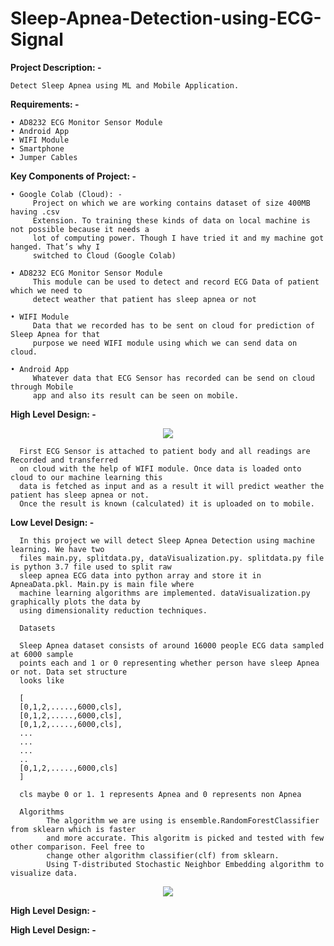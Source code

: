 # Sleep-Apnea-Detection-using-ECG-Signal


**Project Description: -**
      
    Detect Sleep Apnea using ML and Mobile Application.


**Requirements: -**

    • AD8232 ECG Monitor Sensor Module
    • Android App
    • WIFI Module
    • Smartphone
    • Jumper Cables


**Key Components of Project: -**

    • Google Colab (Cloud): -
         Project on which we are working contains dataset of size 400MB having .csv
         Extension. To training these kinds of data on local machine is not possible because it needs a
         lot of computing power. Though I have tried it and my machine got hanged. That’s why I
         switched to Cloud (Google Colab)
         
    • AD8232 ECG Monitor Sensor Module
         This module can be used to detect and record ECG Data of patient which we need to
         detect weather that patient has sleep apnea or not
         
    • WIFI Module
         Data that we recorded has to be sent on cloud for prediction of Sleep Apnea for that
         purpose we need WIFI module using which we can send data on cloud.
         
    • Android App
         Whatever data that ECG Sensor has recorded can be send on cloud through Mobile
         app and also its result can be seen on mobile.



**High Level Design: -**

<p align="center">
 <img  src="https://github.com/sanket9006/Sleep-Apnea-Detection-using-ECG-Signal/blob/master/Flow.png">
</p>



      First ECG Sensor is attached to patient body and all readings are Recorded and transferred
      on cloud with the help of WIFI module. Once data is loaded onto cloud to our machine learning this
      data is fetched as input and as a result it will predict weather the patient has sleep apnea or not.
      Once the result is known (calculated) it is uploaded on to mobile.
      
 
**Low Level Design: -**

      In this project we will detect Sleep Apnea Detection using machine learning. We have two
      files main.py, splitdata.py, dataVisualization.py. splitdata.py file is python 3.7 file used to split raw
      sleep apnea ECG data into python array and store it in ApneaData.pkl. Main.py is main file where
      machine learning algorithms are implemented. dataVisualization.py graphically plots the data by
      using dimensionality reduction techniques.
      
      Datasets
      
      Sleep Apnea dataset consists of around 16000 people ECG data sampled at 6000 sample
      points each and 1 or 0 representing whether person have sleep Apnea or not. Data set structure
      looks like
      
      [
      [0,1,2,.....,6000,cls],
      [0,1,2,.....,6000,cls],
      [0,1,2,.....,6000,cls],
      ...
      ...
      ...
      ..
      [0,1,2,.....,6000,cls]
      ]
      
      cls maybe 0 or 1. 1 represents Apnea and 0 represents non Apnea    

      Algorithms
            The algorithm we are using is ensemble.RandomForestClassifier from sklearn which is faster
            and more accurate. This algoritm is picked and tested with few other comparison. Feel free to
            change other algorithm classifier(clf) from sklearn.
            Using T-distributed Stochastic Neighbor Embedding algorithm to visualize data.
      
      

<p align="center">
 <img  src="https://github.com/sanket9006/Sleep-Apnea-Detection-using-ECG-Signal/blob/master/code.png">
</p>

**High Level Design: -**

**High Level Design: -**

